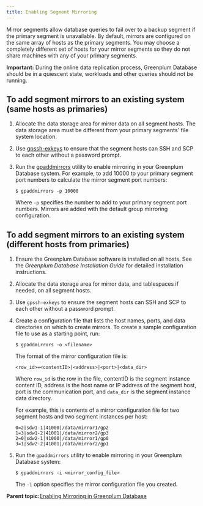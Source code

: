 ```yaml
---
title: Enabling Segment Mirroring 
---
```


Mirror segments allow database queries to fail over to a backup segment if the primary segment is unavailable. By default, mirrors are configured on the same array of hosts as the primary segments. You may choose a completely different set of hosts for your mirror segments so they do not share machines with any of your primary segments.

**Important:** During the online data replication process, Greenplum Database should be in a quiescent state, workloads and other queries should not be running.

## <a id="ki169450"></a>To add segment mirrors to an existing system \(same hosts as primaries\) 

1.  Allocate the data storage area for mirror data on all segment hosts. The data storage area must be different from your primary segments' file system location.
2.  Use [gpssh-exkeys](../../../utility_guide/ref/gpssh-exkeys.html) to ensure that the segment hosts can SSH and SCP to each other without a password prompt.
3.  Run the [gpaddmirrors](../../../utility_guide/ref/gpaddmirrors.html) utility to enable mirroring in your Greenplum Database system. For example, to add 10000 to your primary segment port numbers to calculate the mirror segment port numbers:

    ```
    $ gpaddmirrors -p 10000
    ```

    Where `-p` specifies the number to add to your primary segment port numbers. Mirrors are added with the default group mirroring configuration.


## <a id="toadd"></a>To add segment mirrors to an existing system \(different hosts from primaries\) 

1.  Ensure the Greenplum Database software is installed on all hosts. See the *Greenplum Database Installation Guide* for detailed installation instructions.
2.  Allocate the data storage area for mirror data, and tablespaces if needed, on all segment hosts.
3.  Use `gpssh-exkeys` to ensure the segment hosts can SSH and SCP to each other without a password prompt.
4.  Create a configuration file that lists the host names, ports, and data directories on which to create mirrors. To create a sample configuration file to use as a starting point, run:

    ```
    $ gpaddmirrors -o <filename>          
    ```

    The format of the mirror configuration file is:

    ```
    <row_id>=<contentID>|<address>|<port>|<data_dir>
    ```

    Where `row_id` is the row in the file, contentID is the segment instance content ID, address is the host name or IP address of the segment host, port is the communication port, and `data_dir` is the segment instance data directory.

    For example, this is contents of a mirror configuration file for two segment hosts and two segment instances per host:

    ```
    0=2|sdw1-1|41000|/data/mirror1/gp2
    1=3|sdw1-2|41001|/data/mirror2/gp3
    2=0|sdw2-1|41000|/data/mirror1/gp0
    3=1|sdw2-2|41001|/data/mirror2/gp1
    ```

5.  Run the `gpaddmirrors` utility to enable mirroring in your Greenplum Database system:

    ```
    $ gpaddmirrors -i <mirror_config_file>
    ```

    The `-i` option specifies the mirror configuration file you created.


**Parent topic:**[Enabling Mirroring in Greenplum Database](../../highavail/topics/g-enabling-mirroring-in-greenplum-database.html)

